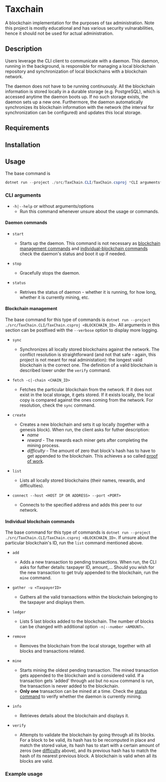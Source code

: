 # Taxchain

A blockchain implementation for the purposes of tax administration. Note this project is mostly educational and has various security vulnarabilities, hence it should not be used for actual administration.

## Description

Users leverage the CLI client to communicate with a daemon. This daemon, running in the background, is responsible for managing a local blockchain repository and synchronization of local blockchains with a blockchain network.

The daemon does not have to be running continuously. All the blockchain information is stored locally in a durable storage (e.g. PostgreSQL), which is accessed anytime the daemon boots up. If no such storage exists, the daemon sets up a new one. Furthermore, the daemon automatically synchronizes its blockchain information with the network (the interval for synchronization can be configured) and updates this local storage.

## Requirements

## Installation

## Usage

The base command is
```cs
dotnet run --project ./src/TaxChain.CLI/TaxChain.csproj *CLI arguments*
```

### CLI arguments

- `-h|--help` or without arguments/options
    - Run this command whenever unsure about the usage or commands.

#### Daemon commands

- `start`
    - Starts up the daemon. This command is not necessary as [blockchain management commands](#blockchain-management) and [individual-blockchain commands](#individual-blockchain-commands) check the daemon's status and boot it up if needed.

- `stop`
    - Gracefully stops the daemon. 

- `status`
    - Retrives the status of daemon - whether it is running, for how long, whether it is currently mining, etc.

#### Blockchain management
The base command for this type of commands is `dotnet run --project ./src/TaxChain.CLI/TaxChain.csproj <BLOCKCHAIN_ID>`. All arguments in this section can be postfixed with the `--verbose` option to display more logging.

- `sync`
    - Synchronizes all locally stored blockchains against the network. The conflict resolution is straightforward (and not that safe - again, this project is not meant for real administation): the longest valid blockchain is the correct one. The definition of a valid blockchain is described lower under the `verify` command.

- `fetch -c|-chain <CHAIN_ID>`
    - Fetches the particular blockchain from the network. If it does not exist in the local storage, it gets stored. If it exists locally, the local copy is compared against the ones coming from the network. For resolution, check the `sync` command.

- `create`
    - Creates a new blockchain and sets it up locally (together with a genesis block). When run, the client asks for futher description:
        - *name*
        - *reward* - The rewards each miner gets after completing the mining process.
        - *difficulty* - The amount of zero that block's hash has to have to get appended to the blockchain. This achieves a so called [proof of work](https://en.wikipedia.org/wiki/Proof_of_work).

- `list`
    - Lists all locally stored blockchains (their names, rewards, and difficulties).

- `connect --host <HOST IP OR ADDRESS> --port <PORT>`
    - Connects to the specified address and adds this peer to our network.

#### Individual blockchain commands

The base command for this type of commands is `dotnet run --project ./src/TaxChain.CLI/TaxChain.csproj <BLOCKCHAIN_ID>`. If unsure about the particular blockchain's ID, run the `list` command mentioned above.

- `add`
    - Adds a new transaction to pending transactions. When run, the CLI asks for futher details: taxpayer ID, amount,... Should you wish for the new transaction to get truly appended to the blockchain, run the `mine` command. 

- `gather -u <TaxpayerID>`
    - Gathers all the valid transactions within the blockchain belonging to the taxpayer and displays them.

- `ledger`
    - Lists 5 last blocks added to the blockchain. The number of blocks can be changed with additional option `-n|--number <AMOUNT>`.

- `remove`
    - Removes the blockchain from the local storage, together with all blocks and transactions related.

- `mine`
    - Starts mining the oldest pending transaction. The mined transaction gets appended to the blockchain and is considered valid. If a transaction gets 'added' through `add` but no `mine` command is run, the transaction is never added to the blockchain.
    - **Only one** transaction can be mined at a time. Check the [status command](#daemon-commands) to verify whether the daemon is currently mining.

- `info`
    - Retrieves details about the blockchain and displays it.

- `verify`
    - Attempts to validate the blockchain by going through all its blocks. For a block to be valid, its hash has to be recomputed in place and match the stored value, its hash has to start with a certain amount of zeros (see [difficulty]() above), and its previous hash has to match the hash of its nearest previous block.
    A blockchain is valid when all its blocks are valid.


### Example usage
